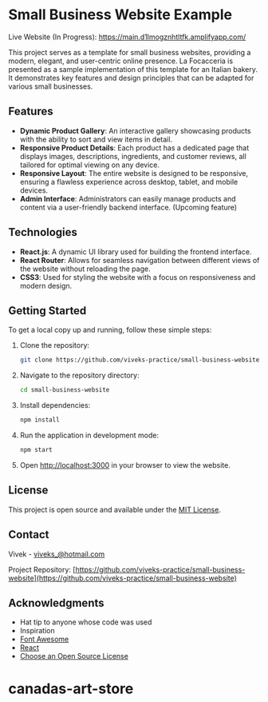 # Small Business Website Example

Live Website (In Progress): https://main.d1lmogznhtltfk.amplifyapp.com/

This project serves as a template for small business websites, providing a modern, elegant, and user-centric online presence. La Focacceria is presented as a sample implementation of this template for an Italian bakery. It demonstrates key features and design principles that can be adapted for various small businesses.

## Features

- **Dynamic Product Gallery**: An interactive gallery showcasing products with the ability to sort and view items in detail.
- **Responsive Product Details**: Each product has a dedicated page that displays images, descriptions, ingredients, and customer reviews, all tailored for optimal viewing on any device.
- **Responsive Layout**: The entire website is designed to be responsive, ensuring a flawless experience across desktop, tablet, and mobile devices.
- **Admin Interface**: Administrators can easily manage products and content via a user-friendly backend interface. (Upcoming feature)

## Technologies

- **React.js**: A dynamic UI library used for building the frontend interface.
- **React Router**: Allows for seamless navigation between different views of the website without reloading the page.
- **CSS3**: Used for styling the website with a focus on responsiveness and modern design.

## Getting Started

To get a local copy up and running, follow these simple steps:

1. Clone the repository:

   ```bash
   git clone https://github.com/viveks-practice/small-business-website.git
   ```

2. Navigate to the repository directory:

   ```bash
   cd small-business-website
   ```

3. Install dependencies:

   ```bash
   npm install
   ```

4. Run the application in development mode:

   ```bash
   npm start
   ```

5. Open [http://localhost:3000](http://localhost:3000) in your browser to view the website.

## License

This project is open source and available under the [MIT License](LICENSE.txt).

## Contact

Vivek - viveks_@hotmail.com

Project Repository: [https://github.com/viveks-practice/small-business-website](https://github.com/viveks-practice/small-business-website)

## Acknowledgments

- Hat tip to anyone whose code was used
- Inspiration
- [Font Awesome](https://fontawesome.com)
- [React](https://reactjs.org/)
- [Choose an Open Source License](https://choosealicense.com)
# canadas-art-store
